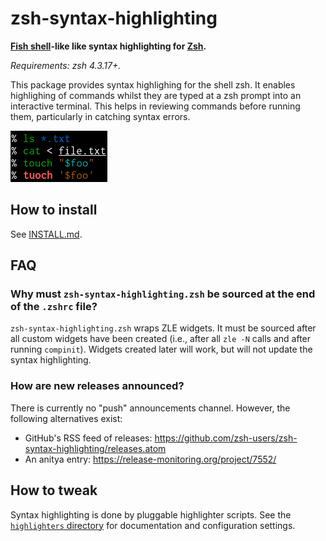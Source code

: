 zsh-syntax-highlighting
=======================

**[Fish shell][fish]-like like syntax highlighting for [Zsh][zsh].**

*Requirements: zsh 4.3.17+.*

[fish]: http://www.fishshell.com/
[zsh]: http://www.zsh.org/

This package provides syntax highlighing for the shell zsh.  It enables
highlighing of commands whilst they are typed at a zsh prompt into an
interactive terminal.  This helps in reviewing commands before running
them, particularly in catching syntax errors.

[![Screenshot](images/preview-smaller.png)](images/preview.png)


How to install
--------------

See [INSTALL.md](INSTALL.md).


FAQ
---

### Why must `zsh-syntax-highlighting.zsh` be sourced at the end of the `.zshrc` file?

`zsh-syntax-highlighting.zsh` wraps ZLE widgets.  It must be sourced after all
custom widgets have been created (i.e., after all `zle -N` calls and after
running `compinit`).  Widgets created later will work, but will not update the
syntax highlighting.

### How are new releases announced?

There is currently no "push" announcements channel.  However, the following
alternatives exist:

- GitHub's RSS feed of releases: https://github.com/zsh-users/zsh-syntax-highlighting/releases.atom
- An anitya entry: https://release-monitoring.org/project/7552/


How to tweak
------------

Syntax highlighting is done by pluggable highlighter scripts.  See the
[`highlighters` directory](./highlighters) for documentation and configuration
settings.
